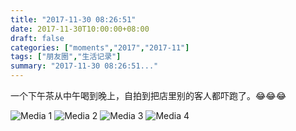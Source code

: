 ```yaml
---
title: "2017-11-30 08:26:51"
date: 2017-11-30T10:00:00+08:00
draft: false
categories: ["moments","2017","2017-11"]
tags: ["朋友圈","生活记录"]
summary: "2017-11-30 08:26:51..."
---
```


一个下午茶从中午喝到晚上，自拍到把店里别的客人都吓跑了。😂😂😂

![Media 1](/Moments/photos/2017-11-30/201711300826510.jpg)
![Media 2](/Moments/photos/2017-11-30/201711300826511.jpg)
![Media 3](/Moments/photos/2017-11-30/201711300826512.jpg)
![Media 4](/Moments/photos/2017-11-30/201711300826513.jpg)

